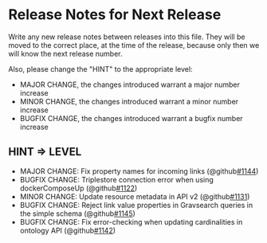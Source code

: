 # Release Notes for Next Release

Write any new release notes between releases into this file. They will be moved to the correct place,
at the time of the release, because only then we will know the next release number.

Also, please change the "HINT" to the appropriate level:
 - MAJOR CHANGE, the changes introduced warrant a major number increase
 - MINOR CHANGE, the changes introduced warrant a minor number increase
 - BUGFIX CHANGE, the changes introduced warrant a bugfix number increase


## HINT => LEVEL

- MAJOR CHANGE: Fix property names for incoming links (@github[#1144](#1144))
- BUGFIX CHANGE: Triplestore connection error when using dockerComposeUp (@github[#1122](#1122))
- MINOR CHANGE: Update resource metadata in API v2 (@github[#1131](#1131))
- BUGFIX CHANGE: Reject link value properties in Gravsearch queries in the simple schema (@github[#1145](#1145))
- BUGFIX CHANGE: Fix error-checking when updating cardinalities in ontology API (@github[#1142](#1142))
